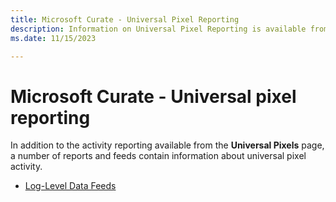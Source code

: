 ```yaml
---
title: Microsoft Curate - Universal Pixel Reporting
description: Information on Universal Pixel Reporting is available from the Universal Pixels page. This module also contains link to a report that contains information on universal pixel activity.  
ms.date: 11/15/2023

---
```



# Microsoft Curate - Universal pixel reporting

In addition to the activity reporting available from the **Universal Pixels** page, a number of reports and feeds contain information about universal pixel activity.

- [Log-Level Data Feeds](../log-level-data/log-level-data-feeds.md)
